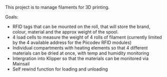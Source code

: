 This project is to manage filaments for 3D printing.

Goals:

* RFID tags that can be mounted on the roll, that will store the brand, colour, material and the approx weight of the spool.
* 4 load cells to measure the weight of 4 rolls of filament (currently limited by the 4 available address for the Piicodev RFID modules)
* Individual compartments with heating elements so that 4 different materials can be dried at once, with temp and humidity monitoring
* Intergration into Klipper so that the materials can be monitored via Mainsail
* Self rewind function for loading and unloading
